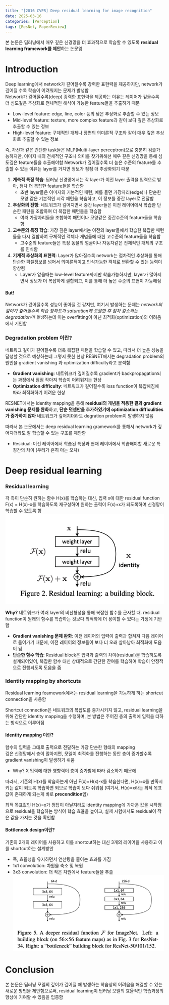 ```yaml
---
title: "[2016 CVPR] Deep residual learning for image recognition"
date: 2025-03-16
categories: [Perception]
tags: [ResNet, PaperReview]
---
```


본 논문은 딥러닝에서 매우 깊은 신경망을 더 효과적으로 학습할 수 있도록 **residual learning framework를 제안**하는 논문임

# Introduction
Deep learning에서 network가 깊어질수록 강력한 표현력을 제공하지만, network가 깊어질 수록 학습이 어려워지는 문제가 발생함  
Network가 깊어질수록(deep) 강력한 표현력을 제공하는 이유는 레이어가 깊을수록 더 심도깊은 추상화로 전체적인 해석이 가능한 feature들을 추출하기 때문
- Low-level feature: edge, line, color 등의 낮은 추상화로 추출할 수 있는 정보
- Mid-level feature: texture, more complex feature과 같이 보다 깊은 추상화로 추출할 수 있는 정보
- High-level feature: 구체적인 개체나 장면의 의미론적 구조와 같이 매우 깊은 추상화로 추출할 수 있는 정보

즉, 차선과 같은 간단한 task들은 MLP(Multi-layer perceptron)으로 충분히 검출가능하지만, 이미지 내의 전체적인 구조나 의미를 찾기위해선 매우 깊은 신경망을 통해 심도깊은 feature들을 추출해야함 
Network가 깊어질수록 더 높은 수준의 feature를 추출할 수 있는 이유는 layer를 거치면 정보가 점점 더 추상화되기 때문  
1. **계측적 특징 학습**: 딥러닝 신경망에서는 각 layer가 이전 layer 출력을 입력으로 받아, 점차 더 복잡한 feature들을 학습함
    - 초반 layer들은 이미지의 기본적인 패턴, 예를 들면 가장자리(edge)나 단순한 모양 같은 기본적인 시각 패턴을 학습하고, 이 정보를 중간 layer로 전달함
2. **추상화의 진행**: 네트워크가 깊어지면서 중간 layer들은 이전 레이어에서 학습한 단순한 패턴을 조합하여 더 복잡한 패턴들을 학습함
    - 여러 가장자리들을 조합하여 패턴이나 모양같은 중간수준의 feature들을 학습함
3. **고수준의 특징 학습**: 가장 깊은 layer에서는 이전의 layer들에서 학습한 복잡한 패턴들을 다시 결합하여 구체적인 객체나 개념들에 대한 고수준의 feature들을 학습함
    - 고수준의 feature들은 특정 동물의 얼굴이나 자동차같은 전체적인 개체의 구조를 인식함
4. **기계적 추상화의 표현력**: Layer가 많아질수록 network는 점차적인 추상화를 통해 단순한 픽셀정보를 넘어서 의미론적이고 인식가능한 객체로 변환할 수 있는 능력이 향상됨
    - Layer가 얕을때는 low-level feature까지만 학습가능하지만, layer가 많아지면서 정보가 더 복잡하게 결합되고, 이를 통해 더 높은 수준의 표현이 가능해짐

#### But!
Network가 깊어질수록 성능이 좋아질 것 같지만, 여기서 발생하는 문제는 *network의 깊이가 깊어질수록 학습 정확도가 saturation에 도달한 후 점차 감소하는 degradation이 발생*하는데 이는 overfitting이 아닌 최적화(optimization)의 어려움에서 기인함

### Degradation problem 이란?

네트워크 깊이가 깊어질수록 더욱 복잡한 패턴을 학습할 수 있고, 따라서 더 높은 성능을 달성할 것으로 예상하는데 그렇지 못한 현상
RESNET에서는 degradation problem의 원인을 gradient vanishing 과 optimization difficulty라고 분석함
- **Gradient vanishing**: 네트워크가 깊어질수록 gradient가 backpropagation되는 과정에서 점점 작아져 학습이 어려워지는 현상
- **Optimization difficulty**: 네트워크가 깊어질수록 loss function이 복잡해짐에 따라 최적화하기 어려운 현상  

RESNET에서는 identity mapping을 통해 **residual의 개념을 적용한 결과 gradient vanishing 문제를 완화**하고, **단순 덧셈만을 추가하였기에 optimization difficulities가 증가하지 않아** 네트워크가 깊어지더라도 degration problem이 발생하지 않음

따라서 본 논문에서는 deep residual learning gramework를 통해서 network가 깊어지더라도 잘 학습할 수 있는 구조를 제안함
- Residual: 이전 레이어에서 학습된 특징과 현재 레이어에서 학습해야할 새로운 특징간의 차이 (우리가 흔히 아는 오차)

# Deep residual learning
### Residual learning
각 측이 단순히 원하는 함수 H(x)를 학습하는 대신, 입력 x에 대한 residual function F(x) = H(x)-x를 학습하도록 재구성하여 원하는 출력이 F(x)+x가 되도록하여 신경망이 학습할 수 있도록 함
![alt text](../images/resnet_fig_1.png)

**Why?** 네트워크가 여러 layer의 비선형성을 통해 복잡한 함수를 근사할 때. residual function이 원래의 함수를 학습하는 것보다 최적화에 더 용이할 수 있다는 가정에 기반함
- **Gradient vanishing 문제 완화**: 이전 레이어의 입력이 출력과 합쳐져 다음 레이어로 들어가기 때문에, 이전 레이어의 정보들이 보다 더 오래 살아남아 최적화에 도움이 됨
- **단순한 함수 학습**: Residual block은 입력과 출력의 차이(residual)을 학습하도록 설계되어있어, 복잡한 함수 대신 상대적으로 간단한 잔여를 학습하여 학습이 안정적으로 진행되도록 도움을 줌

### Identity mapping by shortcuts
Residual learning feamework에서는 residual learning을 가능하게 하는 shortcut connection을 사용함

Shortcut connection은 네트워크의 복잡도를 증가시키지 않고, residual learning을 위해 간단한 identity mapping을 수행하며, 본 방법은 주어진 층의 출력에 입력을 더하는 방식으로 이루어짐

#### Identity mapping 이란?
함수의 입력을 그대로 출력으로 전달하는 가장 단순한 형태의 mapping  
깊은 신경망에서 층이 많아지면, 모델이 최적화를 진행하는 동안 층이 증가할수록 gradient vanishing이 발생하기 쉬움
- Why? X 입력에 대한 영향력이 층이 증가함에 따라 감소하기 때문에

따라서, 기존의 H(x)를 학습하는게 아닌 F(x)=H(x)-x를 학습한다면, H(x)=x를 만족시키는 값이 되도록 학습하면 되므로 학습이 보다 쉬워짐 (여기서, H(x)=x라는 최적 목표값이 존재하게 되는게 바로 **precondition**임)

최적 목표값인 H(x)=x가 정답이 아닐지라도 identity mapping에 가까운 값을 시작점으로 residual을 학습하는 방식이 학습 효율을 높이고, 실제 시험에서도 residual이 작은 값을 가지는 것을 확인함

#### Bottleneck design이란?
기존의 2개의 레이어를 사용하고 이를 shortcut하는 대신 3개의 레이어을 사용하고 이를 shortcut하는 설계방안
- 즉, 효율성을 유지하면서 연산량을 줄이는 효과를 가짐
- 1x1 convolution: 차원을 축소 및 복원
- 3x3 convolution: 더 작은 차원에서 feature들을 추출
![alt_text](../images/resnet_fig_2.png)

# Conclusion
본 논문은 딥러닝 모델의 깊이가 깊어질 때 발생하는 학습상의 어려움을 해결할 수 있는 새로운 방법을 제안함으로써, residual learning이 딥러닝 모델의 효율적인 학습과정의 향상에 기여할 수 있음을 입증함

